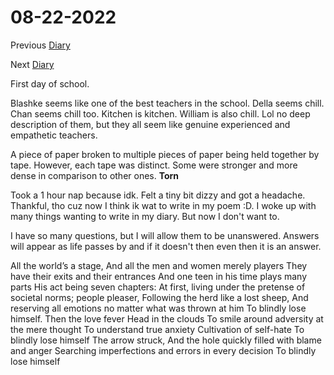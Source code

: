 # 08-22-2022

Previous [Diary](https://aryanmangla23.github.io/08-21-2022/)

Next [Diary](https://aryanmangla23.github.io/08-23-2022/)

First day of school. 

Blashke seems like one of the best teachers in the school. Della seems chill. Chan seems chill too. Kitchen is kitchen. William is also chill. Lol no deep description of them, but they all seem like genuine experienced and empathetic teachers. 

A piece of paper broken to multiple pieces of paper being held together by tape. However, each tape was distinct. Some were  stronger and more dense in comparison to other ones. **Torn**

Took a 1 hour nap because idk. Felt a tiny bit dizzy and got a headache. Thankful, tho cuz now I think ik wat to write in my poem :D. I woke up with many things wanting to write in my diary. But now I don't want to.

I have so many questions, but I will allow them to be unanswered. Answers will appear as life passes by and if it doesn't then even then it is an answer.

All the world’s a stage,
And all the men and women merely players
They have their exits and their entrances
And one teen in his time plays many parts
His act being seven chapters:
At first, living under the pretense of societal norms; people pleaser,
Following the herd like a lost sheep,
And reserving all emotions no matter what was thrown at him
To blindly lose himself.
Then the love fever
Head in the clouds
To smile around adversity at the mere thought
To understand true anxiety
Cultivation of self-hate 
To blindly lose himself
The arrow struck,
And the hole quickly filled with blame and anger
Searching imperfections and errors in every decision
To blindly lose himself
